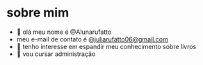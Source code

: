 # sobre mim 
- 👋 olá meu nome é @Alunarufatto
- meu e-mail de contato é @juliarufatto06@gmail.com
- 👀 tenho interesse em espandir meu conhecimento sobre livros
- 🌱 vou cursar administração

<!---
Alunarufatto/Alunarufatto is a ✨ special ✨ repository because its `README.md` (this file) appears on your GitHub profile.
You canvou cursar administração click the Preview link to take a look at your changes.
--->
